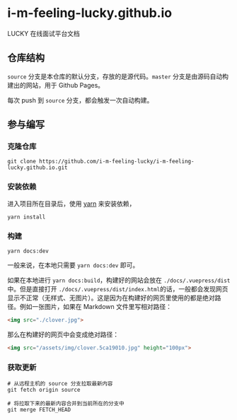 # i-m-feeling-lucky.github.io

LUCKY 在线面试平台文档

## 仓库结构

`source` 分支是本仓库的默认分支，存放的是源代码。`master` 分支是由源码自动构建出的网站，用于 Github Pages。

每次 push 到 `source` 分支，都会触发一次自动构建。

## 参与编写

### 克隆仓库

```shell
git clone https://github.com/i-m-feeling-lucky/i-m-feeling-lucky.github.io.git
```

### 安装依赖

进入项目所在目录后，使用 [yarn](https://github.com/yarnpkg/yarn) 来安装依赖，

```shell
yarn install
```

### 构建

```shell
yarn docs:dev
```

一般来说，在本地只需要 `yarn docs:dev` 即可。

如果在本地进行 `yarn docs:build`，构建好的网站会放在 `./docs/.vuepress/dist` 中。但是直接打开 `./docs/.vuepress/dist/index.html`的话，一般都会发现网页显示不正常（无样式、无图片）。这是因为在构建好的网页里使用的都是绝对路径。例如一张图片，如果在 Markdown 文件里写相对路径：

```html
<img src="./clover.jpg">
```

那么在构建好的网页中会变成绝对路径：

```html
<img src="/assets/img/clover.5ca19010.jpg" height="100px">
```

### 获取更新

```shell
# 从远程主机的 source 分支拉取最新内容
git fetch origin source

# 将拉取下来的最新内容合并到当前所在的分支中
git merge FETCH_HEAD
```